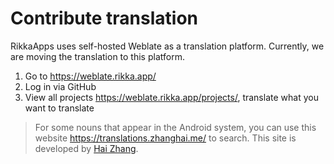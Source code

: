 # Contribute translation

RikkaApps uses self-hosted Weblate as a translation platform. Currently, we are moving the translation to this platform.

1. Go to <https://weblate.rikka.app/>
2. Log in via GitHub
3. View all projects <https://weblate.rikka.app/projects/>, translate what you want to translate

> For some nouns that appear in the Android system, you can use this website <https://translations.zhanghai.me/> to search. This site is developed by [Hai Zhang](https://github.com/zhanghai).